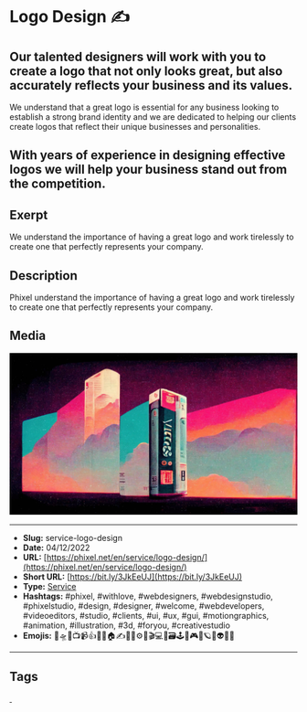 # Logo Design ✍️
## Our talented designers will work with you to create a logo that not only looks great, but also accurately reflects your business and its values.

We understand that a great logo is essential for any business looking to establish a strong brand identity and we are dedicated to helping our clients create logos that reflect their unique businesses and personalities.

With years of experience in designing effective logos we will help your business stand out from the competition.
------------
## Exerpt
We understand the importance of having a great logo and work tirelessly to create one that perfectly represents your company.
## Description
Phixel understand the importance of having a great logo and work tirelessly to create one that perfectly represents your company.
## Media
<img src="media/992ca5c2/services-logo-design.jpg" loading="lazy"><br>

------------
- **Slug:** service-logo-design
- **Date:** 04/12/2022
- **URL:** [https://phixel.net/en/service/logo-design/](https://phixel.net/en/service/logo-design/)
- **Short URL:** [https://bit.ly/3JkEeUJ](https://bit.ly/3JkEeUJ)
- **Type:** [Service](#service)
- **Hashtags:** #phixel, #withlove, #webdesigners, #webdesignstudio, #phixelstudio, #design, #designer, #welcome, #webdevelopers, #videoeditors, #studio, #clients, #ui, #ux, #gui, #motiongraphics, #animation, #illustration, #3d, #foryou, #creativestudio
- **Emojis:** 🎨🛸📼📺📹👍🔗📝🏠✍️👨‍💻⚙️🔮🎬‍💻👑🗃️🕹️👾🎮📲🪐🌟👽🚀🌌

------------
## Tags
[ ](# )
